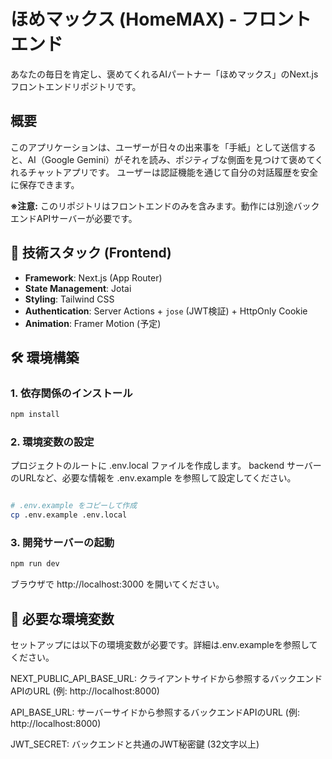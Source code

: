 # ほめマックス (HomeMAX) - フロントエンド

あなたの毎日を肯定し、褒めてくれるAIパートナー「ほめマックス」のNext.jsフロントエンドリポジトリです。

## 概要

このアプリケーションは、ユーザーが日々の出来事を「手紙」として送信すると、AI（Google Gemini）がそれを読み、ポジティブな側面を見つけて褒めてくれるチャットアプリです。
ユーザーは認証機能を通じて自分の対話履歴を安全に保存できます。

**※注意:** このリポジトリはフロントエンドのみを含みます。動作には別途バックエンドAPIサーバーが必要です。

## 🚀 技術スタック (Frontend)

* **Framework**: Next.js (App Router)
* **State Management**: Jotai
* **Styling**: Tailwind CSS
* **Authentication**: Server Actions + `jose` (JWT検証) + HttpOnly Cookie
* **Animation**: Framer Motion (予定)

## 🛠️ 環境構築

### 1. 依存関係のインストール

```bash
npm install
```
### 2. 環境変数の設定
プロジェクトのルートに .env.local ファイルを作成します。 backend サーバーのURLなど、必要な情報を .env.example を参照して設定してください。

```bash

# .env.example をコピーして作成
cp .env.example .env.local
```
### 3. 開発サーバーの起動
```bash
npm run dev
```
ブラウザで http://localhost:3000 を開いてください。

## 🔑 必要な環境変数
セットアップには以下の環境変数が必要です。詳細は.env.exampleを参照してください。

NEXT_PUBLIC_API_BASE_URL: クライアントサイドから参照するバックエンドAPIのURL (例: http://localhost:8000)

API_BASE_URL: サーバーサイドから参照するバックエンドAPIのURL (例: http://localhost:8000)

JWT_SECRET: バックエンドと共通のJWT秘密鍵 (32文字以上)
